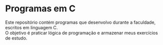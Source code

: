 # Programas em C

Este repositório contém programas que desenvolvo durante a faculdade, escritos em linguagem C.  
O objetivo é praticar lógica de programação e armazenar meus exercícios de estudo.
